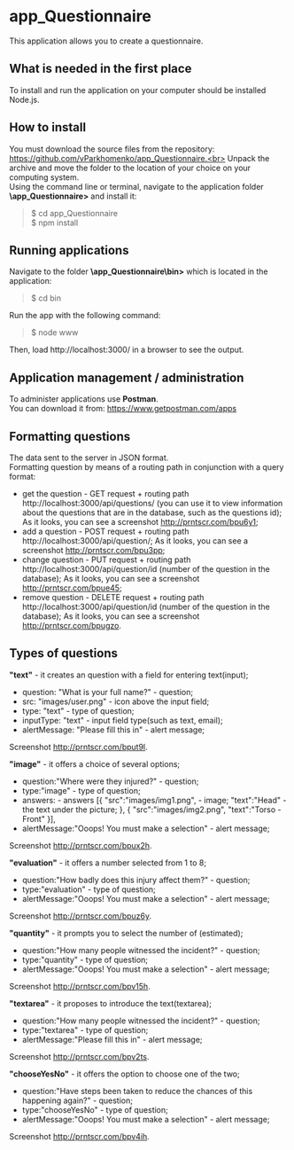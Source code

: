 # app_Questionnaire
 This application allows you to create a questionnaire.

## What is needed in the first place
 To install and run the application on your computer should be installed Node.js.

## How to install
 You must download the source files from the repository: https://github.com/vParkhomenko/app_Questionnaire.<br>
 Unpack the archive and move the folder to the location of your choice on your computing system.<br>
 Using the command line or terminal, navigate to the application folder **\app_Questionnaire>** and install it:<br> 
 >$ cd app_Questionnaire<br>
 >$ npm install
 
## Running applications
 Navigate to the folder **\app_Questionnaire\bin>** which is located in the application: <br>
 >$ cd bin<br>
 
 Run the app with the following command:<br>
 >$ node www<br>
 
 Then, load http://localhost:3000/ in a browser to see the output.
 
## Application management / administration
To administer applications use **Postman**.<br>
You can download it from: https://www.getpostman.com/apps

## Formatting questions
The data sent to the server in JSON format.<br>
Formatting question by means of a routing path in conjunction with a query format:<br>
* get the question - GET request + routing path http://localhost:3000/api/questions/ (you can use it to view information about the questions that are in the database, such as the questions id);
  As it looks, you can see a screenshot http://prntscr.com/bpu6y1;
* add a question - POST request + routing path http://localhost:3000/api/question/;
  As it looks, you can see a screenshot http://prntscr.com/bpu3pp;
* change  question - PUT request + routing path http://localhost:3000/api/question/id (number of the question in the database);
  As it looks, you can see a screenshot http://prntscr.com/bpue45;
* remove question - DELETE request + routing path http://localhost:3000/api/question/id (number of the question in the database);
As it looks, you can see a screenshot http://prntscr.com/bpugzo.

## Types of questions
**"text"** - it creates an question with a field for entering text(input);

* question: "What is your full name?" - question;
* src: "images/user.png" - icon above the input field;
* type: "text" - type of question;
* inputType: "text" - input field type(such as text, email);
* alertMessage: "Please fill this in" - alert message;

Screenshot http://prntscr.com/bput9l.

**"image"** - it offers a choice of several options;

* question:"Where were they injured?" - question;
* type:"image" - type of question;
* answers: - answers
            [{
            "src":"images/img1.png", - image;
            "text":"Head" - the text under the picture;
            },
            {
            "src":"images/img2.png",
            "text":"Torso - Front"
            }],
* alertMessage:"Ooops! You must make a selection" - alert message;

Screenshot http://prntscr.com/bpux2h.

**"evaluation"** - it offers a number selected from 1 to 8;

* question:"How badly does this injury affect them?" - question;
* type:"evaluation" - type of question;
* alertMessage:"Ooops! You must make a selection" - alert message;

Screenshot http://prntscr.com/bpuz6y.

**"quantity"** - it prompts you to select the number of (estimated);

* question:"How many people witnessed the incident?" - question;
* type:"quantity" - type of question;
* alertMessage:"Ooops! You must make a selection" - alert message;

Screenshot http://prntscr.com/bpv15h.

**"textarea"** - it proposes to introduce the text(textarea);

* question:"How many people witnessed the incident?" - question;
* type:"textarea" - type of question;
* alertMessage:"Please fill this in" - alert message;

Screenshot http://prntscr.com/bpv2ts.

**"chooseYesNo"** - it offers the option to choose one of the two;

* question:"Have steps been taken to reduce the chances of this happening again?" - question;
* type:"chooseYesNo" - type of question;
* alertMessage:"Ooops! You must make a selection" - alert message;

Screenshot http://prntscr.com/bpv4ih.



